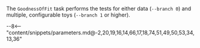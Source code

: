 The `GoodnessOfFit` task performs the tests for either data (`--branch 0`) and multiple, configurable toys (`--branch 1` or higher).

<div class="dhi_parameter_table">

--8<-- "content/snippets/parameters.md@-2,20,19,16,14,66,17,18,74,51,49,50,53,34,13,36"

</div>
